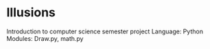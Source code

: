 # Illusions
Introduction to computer science semester project
Language: Python
Modules: Draw.py, math.py
